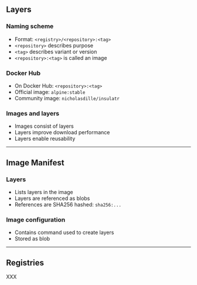 ## Layers

### Naming scheme

- Format: `<registry>/<repository>:<tag>`
- `<repository>` describes purpose
- `<tag>` describes variant or version
- `<repository>:<tag>` is called an image

### Docker Hub

- On Docker Hub: `<repository>:<tag>`
- Official image: `alpine:stable`
- Community image: `nicholasdille/insulatr`

### Images and layers

- Images consist of layers
- Layers improve download performance
- Layers enable reusability

---

## Image Manifest

### Layers

- Lists layers in the image
- Layers are referenced as blobs
- References are SHA256 hashed: `sha256:...`

### Image configuration

- Contains command used to create layers
- Stored as blob

---

## Registries

XXX